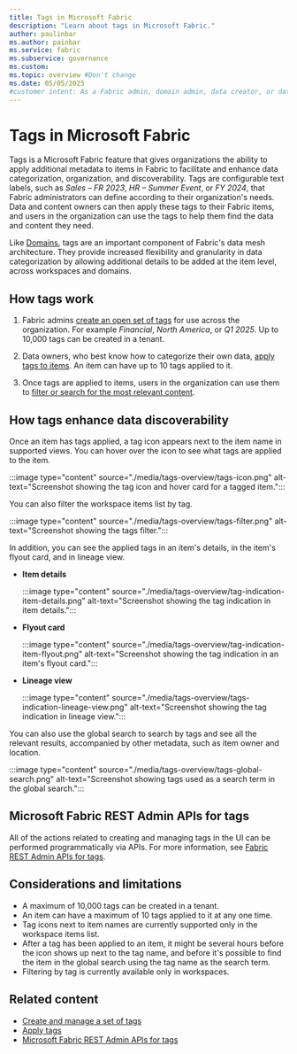 ```yaml
---
title: Tags in Microsoft Fabric
description: "Learn about tags in Microsoft Fabric."
author: paulinbar
ms.author: painbar
ms.service: fabric
ms.subservice: governance
ms.custom:
ms.topic: overview #Don't change
ms.date: 05/05/2025
#customer intent: As a Fabric admin, domain admin, data creator, or data consumer, I want to learn about tags in Microsoft Fabric.
---
```


# Tags in Microsoft Fabric

Tags is a Microsoft Fabric feature that gives organizations the ability to apply additional metadata to items in Fabric to facilitate and enhance data categorization, organization, and discoverability. Tags are configurable text labels, such as *Sales – FR 2023*, *HR – Summer Event*, or *FY 2024*, that Fabric administrators can define according to their organization's needs. Data and content owners can then apply these tags to their Fabric items, and users in the organization can use the tags to help them find the data and content they need.

Like [Domains](./domains.md), tags are an important component of Fabric's data mesh architecture. They provide increased flexibility and granularity in data categorization by allowing additional details to be added at the item level, across workspaces and domains.

## How tags work

1. Fabric admins [create an open set of tags](./tags-define.md) for use across the organization. For example *Financial*, *North America*, or *Q1 2025*. Up to 10,000 tags can be created in a tenant.

1. Data owners, who best know how to categorize their own data, [apply tags to items](./tags-apply.md). An item can have up to 10 tags applied to it.

1. Once tags are applied to items, users in the organization can use them to [filter or search for the most relevant content](#how-tags-enhance-data-discoverability).

## How tags enhance data discoverability

Once an item has tags applied, a tag icon appears next to the item name in supported views. You can hover over the icon to see what tags are applied to the item.

:::image type="content" source="./media/tags-overview/tags-icon.png" alt-text="Screenshot showing the tag icon and hover card for a tagged item.":::

You can also filter the workspace items list by tag.

:::image type="content" source="./media/tags-overview/tags-filter.png" alt-text="Screenshot showing the tags filter.":::

In addition, you can see the applied tags in an item's details, in the item's flyout card, and in lineage view.

* **Item details**

    :::image type="content" source="./media/tags-overview/tag-indication-item-details.png" alt-text="Screenshot showing the tag indication in item details.":::

* **Flyout card**

    :::image type="content" source="./media/tags-overview/tag-indication-item-flyout.png" alt-text="Screenshot showing the tag indication in an item's flyout card.":::

* **Lineage view**

    :::image type="content" source="./media/tags-overview/tags-indication-lineage-view.png" alt-text="Screenshot showing the tag indication in lineage view.":::

You can also use the global search to search by tags and see all the relevant results, accompanied by other metadata, such as item owner and location.

:::image type="content" source="./media/tags-overview/tags-global-search.png" alt-text="Screenshot showing tags used as a search term in the global search.":::

## Microsoft Fabric REST Admin APIs for tags

All of the actions related to creating and managing tags in the UI can be performed programmatically via APIs. For more information, see [Fabric REST Admin APIs for tags](/rest/api/fabric/admin/tags).

## Considerations and limitations

* A maximum of 10,000 tags can be created in a tenant.
* An item can have a maximum of 10 tags applied to it at any one time.
* Tag icons next to item names are currently supported only in the workspace items list.
* After a tag has been applied to an item, it might be several hours before the icon shows up next to the tag name, and before it's possible to find the item in the global search using the tag name as the search term.
* Filtering by tag is currently available only in workspaces.

## Related content

- [Create and manage a set of tags](tags-define.md)
- [Apply tags](tags-apply.md)
- [Microsoft Fabric REST Admin APIs for tags](/rest/api/fabric/admin/tags)